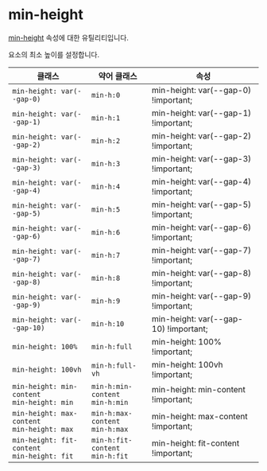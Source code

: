 # min-height

[min-height](https://developer.mozilla.org/en-US/docs/Web/CSS/min-height) 속성에 대한 유틸리티입니다.

요소의 최소 높이를 설정합니다.

<table>
  <thead>
    <tr>
      <th scope="col">클래스</th>
      <th scope="col">약어 클래스</th>
      <th scope="col">속성</th>
    </tr>
  </thead>
  <tbody>
  <!-- min-height: var(--gap-0) -->
<tr>
  <td><code>min-height: var(--gap-0)</code></td>
  <td><code>min-h:0</code></td>
  <td><span class="code">min-height: var(--gap-0) !important;</span></td>
</tr>

<!-- min-height: var(--gap-1) -->
<tr>
  <td><code>min-height: var(--gap-1)</code></td>
  <td><code>min-h:1</code></td>
  <td><span class="code">min-height: var(--gap-1) !important;</span></td>
</tr>

<!-- min-height: var(--gap-2) -->
<tr>
  <td><code>min-height: var(--gap-2)</code></td>
  <td><code>min-h:2</code></td>
  <td><span class="code">min-height: var(--gap-2) !important;</span></td>
</tr>

<!-- min-height: var(--gap-3) -->
<tr>
  <td><code>min-height: var(--gap-3)</code></td>
  <td><code>min-h:3</code></td>
  <td><span class="code">min-height: var(--gap-3) !important;</span></td>
</tr>

<!-- min-height: var(--gap-4) -->
<tr>
  <td><code>min-height: var(--gap-4)</code></td>
  <td><code>min-h:4</code></td>
  <td><span class="code">min-height: var(--gap-4) !important;</span></td>
</tr>

<!-- min-height: var(--gap-5) -->
<tr>
  <td><code>min-height: var(--gap-5)</code></td>
  <td><code>min-h:5</code></td>
  <td><span class="code">min-height: var(--gap-5) !important;</span></td>
</tr>

<!-- min-height: var(--gap-6) -->
<tr>
  <td><code>min-height: var(--gap-6)</code></td>
  <td><code>min-h:6</code></td>
  <td><span class="code">min-height: var(--gap-6) !important;</span></td>
</tr>

<!-- min-height: var(--gap-7) -->
<tr>
  <td><code>min-height: var(--gap-7)</code></td>
  <td><code>min-h:7</code></td>
  <td><span class="code">min-height: var(--gap-7) !important;</span></td>
</tr>

<!-- min-height: var(--gap-8) -->
<tr>
  <td><code>min-height: var(--gap-8)</code></td>
  <td><code>min-h:8</code></td>
  <td><span class="code">min-height: var(--gap-8) !important;</span></td>
</tr>

<!-- min-height: var(--gap-9) -->
<tr>
  <td><code>min-height: var(--gap-9)</code></td>
  <td><code>min-h:9</code></td>
  <td><span class="code">min-height: var(--gap-9) !important;</span></td>
</tr>

<!-- min-height: var(--gap-10) -->
<tr>
  <td><code>min-height: var(--gap-10)</code></td>
  <td><code>min-h:10</code></td>
  <td><span class="code">min-height: var(--gap-10) !important;</span></td>
</tr>

<!-- min-height: 100% -->
<tr>
  <td><code>min-height: 100%</code></td>
  <td><code>min-h:full</code></td>
  <td><span class="code">min-height: 100% !important;</span></td>
</tr>

<!-- min-height: 100vh -->
<tr>
  <td><code>min-height: 100vh</code></td>
  <td><code>min-h:full-vh</code></td>
  <td><span class="code">min-height: 100vh !important;</span></td>
</tr>

<!-- min-height: min-content -->
<tr>
    <td>
        <code>min-height: min-content</code><br>
        <code>min-height: min</code>
    </td>
    <td>
        <code>min-h:min-content</code><br>
        <code>min-h:min</code>
    </td>
    <td><span class="code">min-height: min-content !important;</span></td>
</tr>

<!-- min-height: max-content -->
<tr>
    <td>
        <code>min-height: max-content</code><br>
        <code>min-height: max</code>
    </td>
    <td>
        <code>min-h:max-content</code><br>
        <code>min-h:max</code>
    </td>
    <td><span class="code">min-height: max-content !important;</span></td>
</tr>

<!-- min-height: fit-content -->
<tr>
    <td>
        <code>min-height: fit-content</code><br>
        <code>min-height: fit</code>
    </td>
    <td>
        <code>min-h:fit-content</code><br>
        <code>min-h:fit</code>
    </td>
    <td><span class="code">min-height: fit-content !important;</span></td>
</tr>

  </tbody>

</table>
